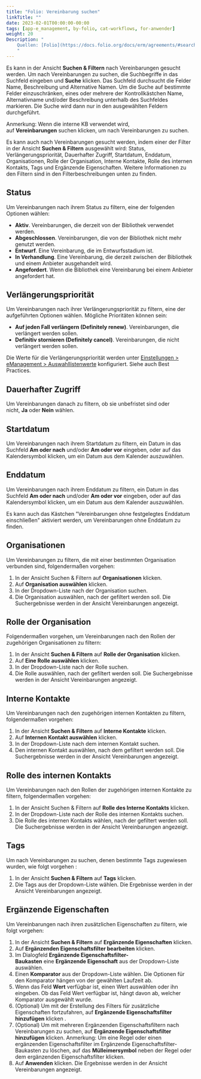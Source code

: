 ```yaml
---
title: "Folio: Vereinbarung suchen"
linkTitle: ""
date: 2023-02-01T00:00:00-00:00
tags: [app-e_management, by-folio, cat-workflows, for-anwender]
weight: 20
Description: "
    Quellen: [Folio](https://docs.folio.org/docs/erm/agreements/#searching-for-agreements) & [GBV](https://info.gbv.de/display/FOLIOGBVEXTERN/Folio:+Vereinbarung+suchen)
    "
---
```


Es kann in der Ansicht **Suchen & Filtern** nach Vereinbarungen gesucht werden. Um nach Vereinbarungen zu suchen, die Suchbegriffe in das Suchfeld eingeben und **Suche** klicken. Das Suchfeld durchsucht die Felder Name, Beschreibung und Alternative Namen. Um die Suche auf bestimmte Felder einzuschränken, eines oder mehrere der Kontrollkästchen Name, Alternativname und/oder Beschreibung unterhalb des Suchfeldes markieren. Die Suche wird dann nur in den ausgewählten Feldern durchgeführt.

Anmerkung: Wenn die interne KB verwendet wird, auf **Vereinbarungen** suchen klicken, um nach Vereinbarungen zu suchen.

Es kann auch nach Vereinbarungen gesucht werden, indem einer der Filter in der Ansicht **Suchen & Filtern** ausgewählt wird: Status, Verlängerungspriorität, Dauerhafter Zugriff, Startdatum, Enddatum, Organisationen, Rolle der Organisation, Interne Kontakte, Rolle des internen Kontakts, Tags und Ergänzende Eigenschaften. Weitere Informationen zu den Filtern sind in den Filterbeschreibungen unten zu finden.

## Status

Um Vereinbarungen nach ihrem Status zu filtern, eine der folgenden Optionen wählen:

-   **Aktiv**. Vereinbarungen, die derzeit von der Bibliothek verwendet werden.
-   **Abgeschlossen**. Vereinbarungen, die von der Bibliothek nicht mehr genutzt werden.
-   **Entwurf**. Eine Vereinbarung, die im Entwurfsstadium ist.
-   **In Verhandlung**. Eine Vereinbarung, die derzeit zwischen der Bibliothek und einem Anbieter ausgehandelt wird.
-   **Angefordert**. Wenn die Bibliothek eine Vereinbarung bei einem Anbieter angefordert hat.

## Verlängerungspriorität

Um Vereinbarungen nach ihrer Verlängerungspriorität zu filtern, eine der aufgeführten Optionen wählen. Mögliche Prioritäten können sein:

-   **Auf jeden Fall verlängern (Definitely renew)**. Vereinbarungen, die verlängert werden sollen.
-   **Definitiv stornieren (Definitely cancel)**. Vereinbarungen, die nicht verlängert werden sollen.

Die Werte für die Verlängerungspriorität werden unter [Einstellungen > eManagement > Auswahllistenwerte](https://info.gbv.de/display/FOLIOGBVEXTERN/Einstellungen+%28eManagement%29%3A+Auswahllistenwerte) konfiguriert. Siehe auch Best Practices.

## Dauerhafter Zugriff

Um Vereinbarungen danach zu filtern, ob sie unbefristet sind oder nicht, **Ja** oder **Nein** wählen.

## Startdatum

Um Vereinbarungen nach ihrem Startdatum zu filtern, ein Datum in das Suchfeld **Am oder nach** und/oder **Am oder vor** eingeben, oder auf das Kalendersymbol klicken, um ein Datum aus dem Kalender auszuwählen.

## Enddatum

Um Vereinbarungen nach ihrem Enddatum zu filtern, ein Datum in das Suchfeld **Am oder nach** und/oder **Am oder vor** eingeben, oder auf das Kalendersymbol klicken, um ein Datum aus dem Kalender auszuwählen.

Es kann auch das Kästchen "Vereinbarungen ohne festgelegtes Enddatum einschließen" aktiviert werden, um Vereinbarungen ohne Enddatum zu finden.

## Organisationen

Um Vereinbarungen zu filtern, die mit einer bestimmten Organisation verbunden sind, folgendermaßen vorgehen:

1.  In der Ansicht Suchen & Filtern auf **Organisationen** klicken.
2.  Auf **Organisation auswählen** klicken.
3.  In der Dropdown-Liste nach der Organisation suchen.
4.  Die Organisation auswählen, nach der gefiltert werden soll. Die Suchergebnisse werden in der Ansicht Vereinbarungen angezeigt.

## Rolle der Organisation

Folgendermaßen vorgehen, um Vereinbarungen nach den Rollen der zugehörigen Organisationen zu filtern:

1.  In der Ansicht **Suchen & Filtern** auf **Rolle der Organisation** klicken.
2.  Auf **Eine Rolle auswählen** klicken.
3.  In der Dropdown-Liste nach der Rolle suchen.
4.  Die Rolle auswählen, nach der gefiltert werden soll. Die Suchergebnisse werden in der Ansicht Vereinbarungen angezeigt.

## Interne Kontakte

Um Vereinbarungen nach den zugehörigen internen Kontakten zu filtern, folgendermaßen vorgehen:

1.  In der Ansicht **Suchen & Filtern** auf **Interne Kontakte** klicken.
2.  Auf **Internen Kontakt auswählen** klicken.
3.  In der Dropdown-Liste nach dem internen Kontakt suchen.
4.  Den internen Kontakt auswählen, nach dem gefiltert werden soll. Die Suchergebnisse werden in der Ansicht Vereinbarungen angezeigt.

## Rolle des internen Kontakts

Um Vereinbarungen nach den Rollen der zugehörigen internen Kontakte zu filtern, folgendermaßen vorgehen:

1.  In der Ansicht Suchen & Filtern auf **Rolle des Interne Kontakts** klicken.
2.  In der Dropdown-Liste nach der Rolle des internen Kontakts suchen.
3.  Die Rolle des internen Kontakts wählen, nach der gefiltert werden soll. Die Suchergebnisse werden in der Ansicht Vereinbarungen angezeigt.

## Tags

Um nach Vereinbarungen zu suchen, denen bestimmte Tags zugewiesen wurden, wie folgt vorgehen :

1.  In der Ansicht **Suchen & Filtern** auf **Tags** klicken.
2.  Die Tags aus der Dropdown-Liste wählen. Die Ergebnisse werden in der Ansicht Vereinbarungen angezeigt.

## Ergänzende Eigenschaften

Um Vereinbarungen nach ihren zusätzlichen Eigenschaften zu filtern, wie folgt vorgehen:

1.  In der Ansicht **Suchen & Filtern** auf **Ergänzende Eigenschaften** klicken.
2.  Auf **Ergänzenden Eigenschaftsfilter bearbeiten** klicken.
3.  Im Dialogfeld **Ergänzende Eigenschaftsfilter-Baukasten** eine **Ergänzende Eigenschaft** aus der Dropdown-Liste auswählen.
4.  Einen **Komparator** aus der Dropdown-Liste wählen. Die Optionen für den Komparator hängen von der gewählten Laufzeit ab.
5.  Wenn das Feld **Wert** verfügbar ist, einen Wert auswählen oder ihn eingeben. Ob das Feld Wert verfügbar ist, hängt davon ab, welcher Komparator ausgewählt wurde.
6.  (Optional) Um mit der Erstellung des Filters für zusätzliche Eigenschaften fortzufahren, auf **Ergänzende Eigenschaftsfilter hinzufügen** klicken .
7.  (Optional) Um mit mehreren Ergänzenden Eigenschaftsfiltern nach Vereinbarungen zu suchen, auf **Ergänzende Eigenschaftsfilter hinzufügen** klicken. Anmerkung: Um eine Regel oder einen ergänzenden Eigenschaftsfilter im Ergänzende Eigenschaftsfilter-Baukasten zu löschen, auf das **Mülleimersymbol** neben der Regel oder dem ergänzenden Eigenschaftsfilter klicken.
8.  Auf **Anwenden** klicken. Die Ergebnisse werden in der Ansicht Vereinbarungen angezeigt.

